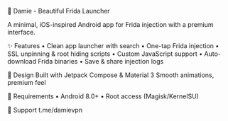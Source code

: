 🚀 Damie - Beautiful Frida Launcher

A minimal, iOS-inspired Android app for Frida injection with a premium interface.

✨ Features • Clean app launcher with search • One-tap Frida injection • SSL unpinning & root hiding scripts • Custom JavaScript support • Auto-download Frida binaries • Save & share injection logs

🎨 Design Built with Jetpack Compose & Material 3 Smooth animations, premium feel

📱 Requirements • Android 8.0+ • Root access (Magisk/KernelSU)

💬 Support t.me/damievpn
